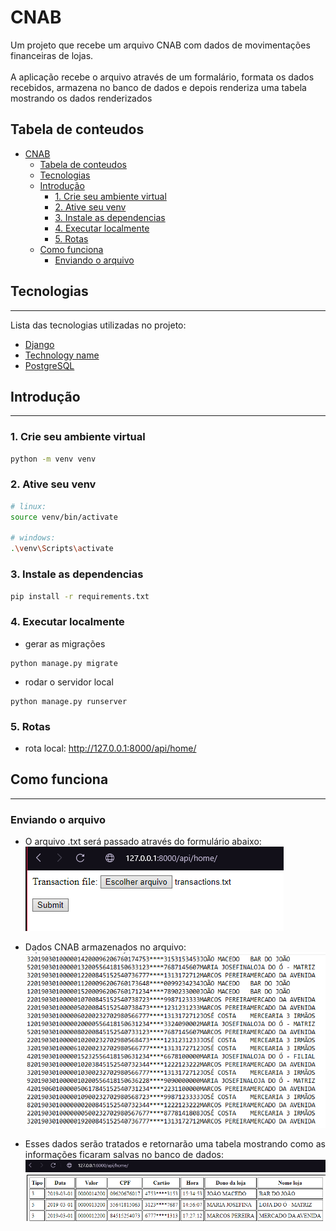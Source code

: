 # CNAB

Um projeto que recebe um arquivo CNAB com dados de movimentações financeiras de lojas. </br></br>
A aplicação recebe o arquivo através de um formalário, formata os dados recebidos, armazena no banco de dados e depois renderiza uma tabela mostrando os dados renderizados

## Tabela de conteudos

- [CNAB](#cnab)
  - [Tabela de conteudos](#tabela-de-conteudos)
  - [Tecnologias](#tecnologias)
  - [Introdução](#introdução)
    - [1. Crie seu ambiente virtual](#1-crie-seu-ambiente-virtual)
    - [2. Ative seu venv](#2-ative-seu-venv)
    - [3. Instale as dependencias](#3-instale-as-dependencias)
    - [4. Executar localmente](#4-executar-localmente)
    - [5. Rotas](#5-rotas)
  - [Como funciona](#como-funciona)
    - [Enviando o arquivo](#enviando-o-arquivo)

## Tecnologias

---

Lista das tecnologias utilizadas no projeto:

- [Django](https://www.djangoproject.com)
- [Technology name](https://www.django-rest-framework.org)
- [PostgreSQL](https://www.postgresql.org)

## Introdução

---

### 1. Crie seu ambiente virtual

```bash
python -m venv venv
```

### 2. Ative seu venv

```bash
# linux:
source venv/bin/activate

# windows:
.\venv\Scripts\activate
```

### 3. Instale as dependencias

```bash
pip install -r requirements.txt
```

### 4. Executar localmente

- gerar as migrações

```
python manage.py migrate
```

- rodar o servidor local

```
python manage.py runserver
```

### 5. Rotas

- rota local: http://127.0.0.1:8000/api/home/

## Como funciona

---

### Enviando o arquivo

- O arquivo .txt será passado através do formulário abaixo: </br>
  ![File_form](utils/Screenshot_35.png)

- Dados CNAB armazenados no arquivo: </br>
  ![file_data](utils/Screenshot_36.png)

- Esses dados serão tratados e retornarão uma tabela mostrando como as informações ficaram salvas no banco de dados:
  ![File_table](utils/Screenshot_34.png)
